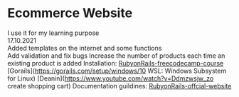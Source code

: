 # Ecommerce Website

I use it for my learning purpose  
17.10.2021  
Added templates on the internet and some functions  
Add validation and fix bugs
Increase the number of products each time an existing product is added 
Installation:
[RubyonRails-freecodecamp-course](https://www.youtube.com/watch?v=fmyvWz5TUWg&t=12753s)
[Gorails](https://gorails.com/setup/windows/10 WSL: Windows Subsystem for Linux)
[Deanin](https://www.youtube.com/watch?v=Ddmzwsjw_zo create shopping cart)
Documentation guildines: 
[RubyonRails-offcial-website](https://guides.rubyonrails.org/getting_started.html)
